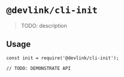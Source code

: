 # `@devlink/cli-init`

> TODO: description

## Usage

```
const init = require('@devlink/cli-init');

// TODO: DEMONSTRATE API
```
